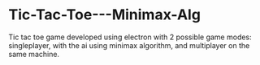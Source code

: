 # Tic-Tac-Toe---Minimax-Alg
Tic tac toe game developed using electron with 2 possible game modes: singleplayer, with the ai using minimax algorithm, and multiplayer on the same machine.
